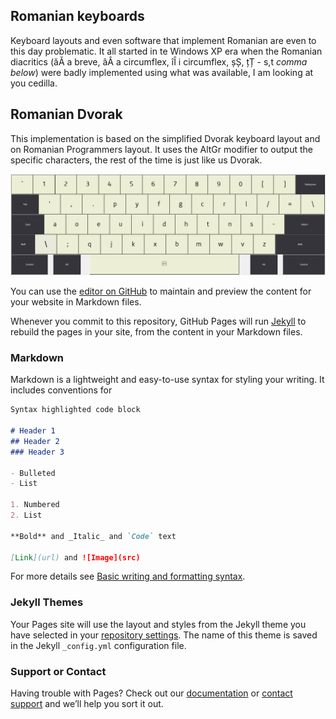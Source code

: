 ## Romanian keyboards

Keyboard layouts and even software that implement Romanian are even to this day problematic. It all started in te Windows XP era when the Romanian diacritics (ăĂ a breve, âÂ a circumflex, îÎ i circumflex, șȘ, țȚ - s,t *comma below*) were badly implemented using what was available, I am looking at you cedilla.

## Romanian Dvorak

This implementation is based on the simplified Dvorak keyboard layout and on Romanian Programmers layout. It uses the AltGr modifier to output the specific characters, the rest of the time is just like us Dvorak.

![Romanian Dvorak Layout](https://raw.githubusercontent.com/thelightstain/romanian-dvorak-keyboard-layout/main/docs/assets/images/ro-dv.png)



You can use the [editor on GitHub](https://github.com/thelightstain/romanian-dvorak-keyboard-layout/edit/main/docs/index.md) to maintain and preview the content for your website in Markdown files.

Whenever you commit to this repository, GitHub Pages will run [Jekyll](https://jekyllrb.com/) to rebuild the pages in your site, from the content in your Markdown files.

### Markdown

Markdown is a lightweight and easy-to-use syntax for styling your writing. It includes conventions for

```markdown
Syntax highlighted code block

# Header 1
## Header 2
### Header 3

- Bulleted
- List

1. Numbered
2. List

**Bold** and _Italic_ and `Code` text

[Link](url) and ![Image](src)
```

For more details see [Basic writing and formatting syntax](https://docs.github.com/en/github/writing-on-github/getting-started-with-writing-and-formatting-on-github/basic-writing-and-formatting-syntax).

### Jekyll Themes

Your Pages site will use the layout and styles from the Jekyll theme you have selected in your [repository settings](https://github.com/thelightstain/romanian-dvorak-keyboard-layout/settings/pages). The name of this theme is saved in the Jekyll `_config.yml` configuration file.

### Support or Contact

Having trouble with Pages? Check out our [documentation](https://docs.github.com/categories/github-pages-basics/) or [contact support](https://support.github.com/contact) and we’ll help you sort it out.

